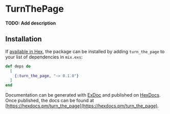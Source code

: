 # TurnThePage

**TODO: Add description**

## Installation

If [available in Hex](https://hex.pm/docs/publish), the package can be installed
by adding `turn_the_page` to your list of dependencies in `mix.exs`:

```elixir
def deps do
  [
    {:turn_the_page, "~> 0.1.0"}
  ]
end
```

Documentation can be generated with [ExDoc](https://github.com/elixir-lang/ex_doc)
and published on [HexDocs](https://hexdocs.pm). Once published, the docs can
be found at [https://hexdocs.pm/turn_the_page](https://hexdocs.pm/turn_the_page).

